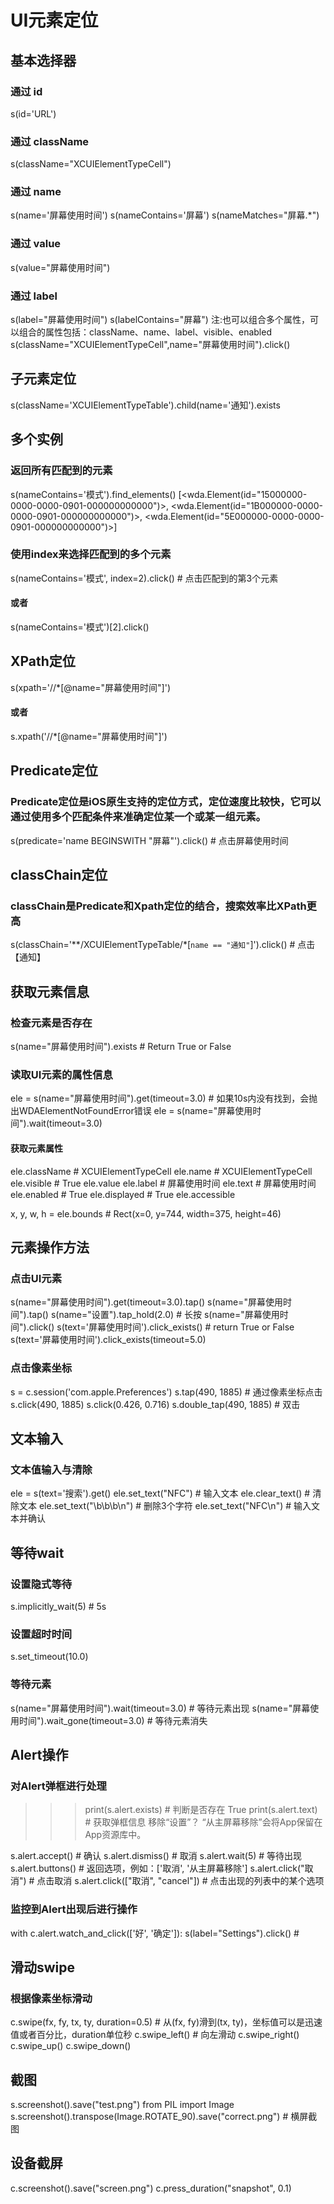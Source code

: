 # UI元素定位

## 基本选择器
### 通过 id
s(id='URL')
### 通过 className
s(className="XCUIElementTypeCell")
### 通过 name
s(name='屏幕使用时间')
s(nameContains='屏幕')
s(nameMatches="屏幕.*")
### 通过 value
s(value="屏幕使用时间")
### 通过 label
s(label="屏幕使用时间")
s(labelContains="屏幕")
注:也可以组合多个属性，可以组合的属性包括：className、name、label、visible、enabled
s(className="XCUIElementTypeCell",name="屏幕使用时间").click()

## 子元素定位
s(className='XCUIElementTypeTable').child(name='通知').exists

## 多个实例
### 返回所有匹配到的元素
s(nameContains='模式').find_elements()
[<wda.Element(id="15000000-0000-0000-0901-000000000000")>, <wda.Element(id="1B000000-0000-0000-0901-000000000000")>, <wda.Element(id="5E000000-0000-0000-0901-000000000000")>]
### 使用index来选择匹配到的多个元素
s(nameContains='模式', index=2).click() # 点击匹配到的第3个元素
#### 或者
s(nameContains='模式')[2].click()

## XPath定位
s(xpath='//*[@name="屏幕使用时间"]')
#### 或者
s.xpath('//*[@name="屏幕使用时间"]')

## Predicate定位
### Predicate定位是iOS原生支持的定位方式，定位速度比较快，它可以通过使用多个匹配条件来准确定位某一个或某一组元素。
s(predicate='name BEGINSWITH "屏幕"').click() # 点击屏幕使用时间

## classChain定位
### classChain是Predicate和Xpath定位的结合，搜索效率比XPath更高
s(classChain='**/XCUIElementTypeTable/*[`name == "通知"`]').click() # 点击【通知】

## 获取元素信息
### 检查元素是否存在
s(name="屏幕使用时间").exists # Return True or False
### 读取UI元素的属性信息
ele = s(name="屏幕使用时间").get(timeout=3.0) # 如果10s内没有找到，会抛出WDAElementNotFoundError错误
ele = s(name="屏幕使用时间").wait(timeout=3.0)

#### 获取元素属性
ele.className # XCUIElementTypeCell
ele.name # XCUIElementTypeCell
ele.visible # True 
ele.value 
ele.label # 屏幕使用时间
ele.text # 屏幕使用时间
ele.enabled # True 
ele.displayed # True 
ele.accessible

x, y, w, h = ele.bounds # Rect(x=0, y=744, width=375, height=46)


## 元素操作方法
### 点击UI元素
s(name="屏幕使用时间").get(timeout=3.0).tap()
s(name="屏幕使用时间").tap()
s(name="设置").tap_hold(2.0) # 长按
s(name="屏幕使用时间").click()
s(text='屏幕使用时间').click_exists() # return True or False
s(text='屏幕使用时间').click_exists(timeout=5.0)
### 点击像素坐标
s = c.session('com.apple.Preferences')
s.tap(490, 1885) # 通过像素坐标点击
s.click(490, 1885) 
s.click(0.426, 0.716)
s.double_tap(490, 1885)  # 双击

## 文本输入
### 文本值输入与清除
ele = s(text='搜索').get()
ele.set_text("NFC") # 输入文本
ele.clear_text() # 清除文本
ele.set_text("\b\b\b\n") # 删除3个字符
ele.set_text("NFC\n") # 输入文本并确认

## 等待wait
### 设置隐式等待
s.implicitly_wait(5) # 5s
### 设置超时时间
s.set_timeout(10.0)
### 等待元素
s(name="屏幕使用时间").wait(timeout=3.0) # 等待元素出现
s(name="屏幕使用时间").wait_gone(timeout=3.0) # 等待元素消失

## Alert操作
### 对Alert弹框进行处理
>>> print(s.alert.exists) # 判断是否存在
True
>>> print(s.alert.text) # 获取弹框信息
移除“设置”？
“从主屏幕移除”会将App保留在App资源库中。

s.alert.accept() # 确认
s.alert.dismiss() # 取消
s.alert.wait(5) # 等待出现
s.alert.buttons() # 返回选项，例如：['取消', '从主屏幕移除']
s.alert.click("取消") # 点击取消
s.alert.click(["取消", "cancel"]) # 点击出现的列表中的某个选项

### 监控到Alert出现后进行操作
with c.alert.watch_and_click(['好', '确定']):
	s(label="Settings").click() # 

## 滑动swipe
### 根据像素坐标滑动
c.swipe(fx, fy, tx, ty, duration=0.5) # 从(fx, fy)滑到(tx, ty)，坐标值可以是迅速值或者百分比，duration单位秒
c.swipe_left() # 向左滑动
c.swipe_right()
c.swipe_up()
c.swipe_down()

## 截图
s.screenshot().save("test.png")
from PIL import Image
s.screenshot().transpose(Image.ROTATE_90).save("correct.png") # 横屏截图
## 设备截屏
c.screenshot().save("screen.png")
c.press_duration("snapshot", 0.1) 

